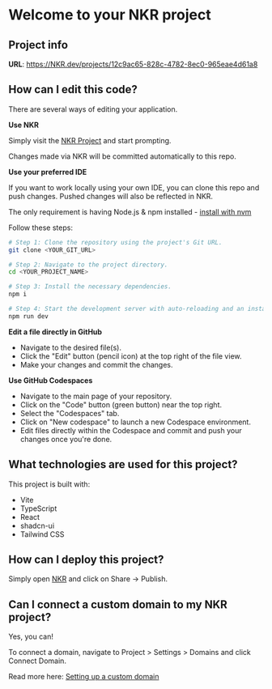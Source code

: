 # Welcome to your NKR project

## Project info

**URL**: https://NKR.dev/projects/12c9ac65-828c-4782-8ec0-965eae4d61a8

## How can I edit this code?

There are several ways of editing your application.

**Use NKR**

Simply visit the [NKR Project](https://NKR.dev/projects/12c9ac65-828c-4782-8ec0-965eae4d61a8) and start prompting.

Changes made via NKR will be committed automatically to this repo.

**Use your preferred IDE**

If you want to work locally using your own IDE, you can clone this repo and push changes. Pushed changes will also be reflected in NKR.

The only requirement is having Node.js & npm installed - [install with nvm](https://github.com/nvm-sh/nvm#installing-and-updating)

Follow these steps:

```sh
# Step 1: Clone the repository using the project's Git URL.
git clone <YOUR_GIT_URL>

# Step 2: Navigate to the project directory.
cd <YOUR_PROJECT_NAME>

# Step 3: Install the necessary dependencies.
npm i

# Step 4: Start the development server with auto-reloading and an instant preview.
npm run dev
```

**Edit a file directly in GitHub**

- Navigate to the desired file(s).
- Click the "Edit" button (pencil icon) at the top right of the file view.
- Make your changes and commit the changes.

**Use GitHub Codespaces**

- Navigate to the main page of your repository.
- Click on the "Code" button (green button) near the top right.
- Select the "Codespaces" tab.
- Click on "New codespace" to launch a new Codespace environment.
- Edit files directly within the Codespace and commit and push your changes once you're done.

## What technologies are used for this project?

This project is built with:

- Vite
- TypeScript
- React
- shadcn-ui
- Tailwind CSS

## How can I deploy this project?

Simply open [NKR](https://NKR.dev/projects/12c9ac65-828c-4782-8ec0-965eae4d61a8) and click on Share -> Publish.

## Can I connect a custom domain to my NKR project?

Yes, you can!

To connect a domain, navigate to Project > Settings > Domains and click Connect Domain.

Read more here: [Setting up a custom domain](https://docs.NKR.dev/tips-tricks/custom-domain#step-by-step-guide)
